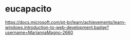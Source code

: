 # eucapacito

https://docs.microsoft.com/pt-br/learn/achievements/learn-windows.introduction-to-web-development.badge?username=MariannaMagno-2660
